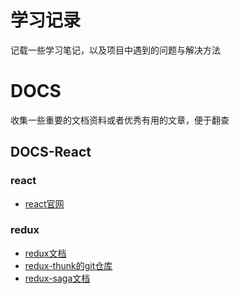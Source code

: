# 学习记录
记载一些学习笔记，以及项目中遇到的问题与解决方法

# DOCS
收集一些重要的文档资料或者优秀有用的文章，便于翻查

## DOCS-React

### react
- [react官网](https://reactjs.org/)

### redux
- [redux文档](https://www.redux.org.cn/)
- [redux-thunk的git仓库](https://github.com/reduxjs/redux-thunk)
- [redux-saga文档](https://redux-saga-in-chinese.js.org/)
